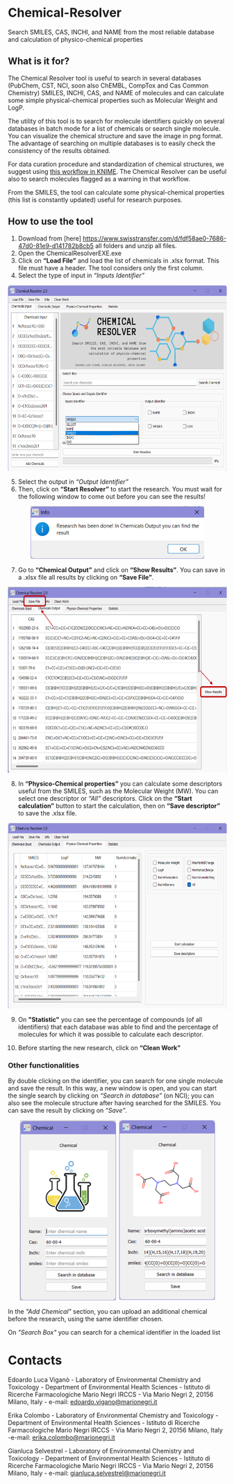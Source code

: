# Chemical-Resolver
Search SMILES, CAS, INCHI, and NAME from the most reliable database and calculation of physico-chemical properties

## What is it for?
The Chemical Resolver tool is useful to search in several databases (PubChem, CST, NCI, soon also ChEMBL, CompTox and Cas Common Chemistry) SMILES, INCHI, CAS, and NAME of molecules and can calculate some simple physical-chemical properties such as Molecular Weight and LogP.

The utility of this tool is to search for molecule identifiers quickly on several databases in batch mode for a list of chemicals or search single molecule. 
You can visualize the chemical structure and save the image in png format.
The advantage of searching on multiple databases is to easily check the consistency of the results obtained. 

For data curation procedure and standardization of chemical structures, we suggest using [this workflow in KNIME](https://github.com/DGadaleta88/data_curation_workflow). The Chemical Resolver can be useful also to search molecules flagged as a warning in that workflow.

From the SMILES, the tool can calculate some physical-chemical properties (this list is constantly updated) useful for research purposes.

## How to use the tool
1.	Download from [here] https://www.swisstransfer.com/d/fdf58ae0-7686-47d0-81e9-d141782b8cb5﻿  all folders and unzip all files.
2.	Open the ChemicalResolverEXE.exe
3.	Click on __“Load File”__ and load the list of chemicals in .xlsx format. This file must have a header. The tool considers only the first column.
4.	Select the type of input in _“Inputs Identifier”_

<p align="center">
  <img width="622" height="427" src="IMG_CR/Picture1b.png">
</p>

5.	Select the output in _“Output Identifier”_
6.	Then, click on __“Start Resolver”__ to start the research. You must wait for the following window to come out before you can see the results!

<p align="center">
  <img width="400" height="121" src="IMG_CR/Picture2.png">
</p>

7.	Go to __“Chemical Output”__ and click on __“Show Results”__. You can save in a .xlsx file all results by clicking on __“Save File”__.
	
<p align="center">
  <img width="622" height="427" src="IMG_CR/Picture3.png">
</p>

8.	In __“Physico-Chemical properties”__ you can calculate some descriptors useful from the SMILES, such as the Molecular Weight (MW). You can select one descriptor or _“All”_ descriptors. Click on the __“Start calculation”__ button to start the calculation, then on __“Save descriptor”__ to save the .xlsx file.

<p align="center">
  <img width="622" height="427" src="IMG_CR/Picture5.png">
</p>

9. On __"Statistic"__ you can see the percentage of compounds (of all identifiers) that each database was able to find and the percentage of molecules for which it was possible to calculate each descriptor.

10.	Before starting the new research, click on __“Clean Work”__

### Other functionalities
By double clicking on the identifier, you can search for one single molecule and save the result. In this way, a new window is open, and you can start the single search by clicking on _“Search in database”_ (on NCI); you can also see the molecule structure after having searched for the SMILES. You can save the result by clicking on _“Save”_.

<p align="center">
  <img width="450" height="415" src="IMG_CR/Picture4.png">
</p>

In the _"Add Chemical"_ section, you can upload an additional chemical before the research, using the same identifier chosen.

On _"Search Box"_ you can search for a chemical identifier in the loaded list

# Contacts

Edoardo Luca Viganò - Laboratory of Environmental Chemistry and Toxicology - Department of Environmental Health Sciences - Istituto di Ricerche Farmacologiche Mario Negri IRCCS - Via Mario Negri 2, 20156 Milano, Italy - e-mail: edoardo.vigano@marionegri.it

Erika Colombo - Laboratory of Environmental Chemistry and Toxicology - Department of Environmental Health Sciences - Istituto di Ricerche Farmacologiche Mario Negri IRCCS - Via Mario Negri 2, 20156 Milano, Italy -e-mail: erika.colombo@marionegri.it

Gianluca Selvestrel - Laboratory of Environmental Chemistry and Toxicology - Department of Environmental Health Sciences - Istituto di Ricerche Farmacologiche Mario Negri IRCCS - Via Mario Negri 2, 20156 Milano, Italy - e-mail: gianluca.selvestrel@marionegri.it
